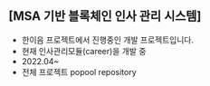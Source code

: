 ## [MSA 기반 블록체인 인사 관리 시스템]
* 한이음 프로젝트에서 진행중인 개발 프로젝트입니다.
* 현재 인사관리모듈(career)을 개발 중
* 2022.04~
* 전체 프로젝트 popool repository

